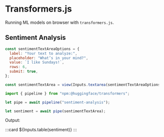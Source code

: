 # Transformers.js

Running ML models on browser with `transformers.js`.

## Sentiment Analysis

```js
const sentimentTextAreaOptions = {
  label: "Your text to analyze:",
  placeholder: "What’s in your mind?",
  value: `I like Sundays!`,
  rows: 6,
  submit: true,
};

const sentimentTextArea = view(Inputs.textarea(sentimentTextAreaOptions));
```

```js echo
import { pipeline } from "npm:@huggingface/transformers";

let pipe = await pipeline("sentiment-analysis");

let sentiment = await pipe(sentimentTextArea);
```

Output:

:::card
${Inputs.table(sentiment)}
:::

